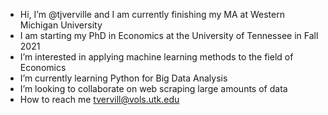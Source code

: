 - Hi, I’m @tjverville and I am currently finishing my MA at Western Michigan University
- I am starting my PhD in Economics at the University of Tennessee in Fall 2021
- I’m interested in applying machine learning methods to the field of Economics
- I’m currently learning Python for Big Data Analysis
- I’m looking to collaborate on web scraping large amounts of data
- How to reach me tvervill@vols.utk.edu

<!---
tjverville/tjverville is a ✨ special ✨ repository because its `README.md` (this file) appears on your GitHub profile.
You can click the Preview link to take a look at your changes.
--->
